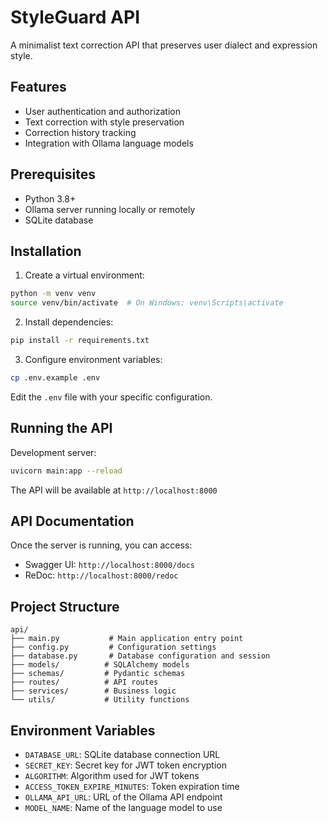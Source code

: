 # StyleGuard API

A minimalist text correction API that preserves user dialect and expression style.

## Features

- User authentication and authorization
- Text correction with style preservation
- Correction history tracking
- Integration with Ollama language models

## Prerequisites

- Python 3.8+
- Ollama server running locally or remotely
- SQLite database

## Installation

1. Create a virtual environment:
```bash
python -m venv venv
source venv/bin/activate  # On Windows: venv\Scripts\activate
```

2. Install dependencies:
```bash
pip install -r requirements.txt
```

3. Configure environment variables:
```bash
cp .env.example .env
```
Edit the `.env` file with your specific configuration.

## Running the API

Development server:
```bash
uvicorn main:app --reload
```

The API will be available at `http://localhost:8000`

## API Documentation

Once the server is running, you can access:
- Swagger UI: `http://localhost:8000/docs`
- ReDoc: `http://localhost:8000/redoc`

## Project Structure

```
api/
├── main.py           # Main application entry point
├── config.py         # Configuration settings
├── database.py       # Database configuration and session
├── models/          # SQLAlchemy models
├── schemas/         # Pydantic schemas
├── routes/          # API routes
├── services/        # Business logic
└── utils/           # Utility functions
```

## Environment Variables

- `DATABASE_URL`: SQLite database connection URL
- `SECRET_KEY`: Secret key for JWT token encryption
- `ALGORITHM`: Algorithm used for JWT tokens
- `ACCESS_TOKEN_EXPIRE_MINUTES`: Token expiration time
- `OLLAMA_API_URL`: URL of the Ollama API endpoint
- `MODEL_NAME`: Name of the language model to use 